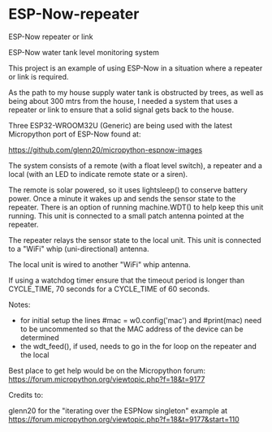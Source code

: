 # ESP-Now-repeater
ESP-Now repeater or link

ESP-Now water tank level monitoring system


This project is an example of using ESP-Now in a situation where a repeater or link is required.

As the path to my house supply water tank is obstructed by trees, as well as being about 300 mtrs from the house, I needed a system that uses a repeater or link to ensure that a solid signal gets back to the house.

Three ESP32-WROOM32U (Generic) are being used with the latest Micropython port of ESP-Now found at:

https://github.com/glenn20/micropython-espnow-images

The system consists of a remote (with a float level switch), a repeater and a local (with an LED to indicate remote state or a siren).

The remote is solar powered, so it uses lightsleep() to conserve battery power.  Once a minute it wakes up and sends the sensor state to the repeater.  There is an option of running machine.WDT() to help keep this unit running.   This unit is connected to a small patch antenna pointed at the repeater.

The repeater relays the sensor state to the local unit.  This unit is connected to a "WiFi" whip (uni-directional) antenna.

The local unit is wired to another "WiFi" whip antenna.

If using a watchdog timer ensure that the timeout period is longer than CYCLE_TIME, 70 seconds for a CYCLE_TIME of 60 seconds.

Notes:

- for initial setup the lines #mac = w0.config('mac') and
  #print(mac) need to be uncommented so that the MAC address
  of the device can be determined
- the wdt_feed(), if used, needs to go in the for loop on the
  repeater and the local

Best place to get help would be on the Micropython forum:
https://forum.micropython.org/viewtopic.php?f=18&t=9177

  
Credits to:

glenn20 for the "iterating over the ESPNow singleton" example at
https://forum.micropython.org/viewtopic.php?f=18&t=9177&start=110
